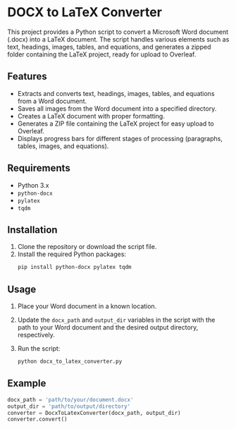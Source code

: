 # DOCX to LaTeX Converter

This project provides a Python script to convert a Microsoft Word document (.docx) into a LaTeX document. The script handles various elements such as text, headings, images, tables, and equations, and generates a zipped folder containing the LaTeX project, ready for upload to Overleaf.

## Features

- Extracts and converts text, headings, images, tables, and equations from a Word document.
- Saves all images from the Word document into a specified directory.
- Creates a LaTeX document with proper formatting.
- Generates a ZIP file containing the LaTeX project for easy upload to Overleaf.
- Displays progress bars for different stages of processing (paragraphs, tables, images, and equations).

## Requirements

- Python 3.x
- `python-docx`
- `pylatex`
- `tqdm`

## Installation

1. Clone the repository or download the script file.
2. Install the required Python packages:
    ```bash
    pip install python-docx pylatex tqdm
    ```

## Usage

1. Place your Word document in a known location.

2. Update the `docx_path` and `output_dir` variables in the script with the path to your Word document and the desired output directory, respectively.

3. Run the script:
    ```bash
    python docx_to_latex_converter.py
    ```

## Example

```python
docx_path = 'path/to/your/document.docx'
output_dir = 'path/to/output/directory'
converter = DocxToLatexConverter(docx_path, output_dir)
converter.convert()
